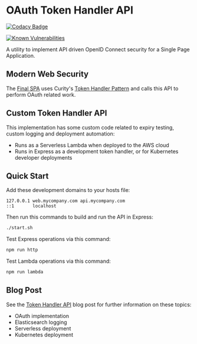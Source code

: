 # OAuth Token Handler API

[![Codacy Badge](https://app.codacy.com/project/badge/Grade/bc52d166f1624ef9a2c0cfbf283deb23)](https://www.codacy.com/gh/gary-archer/oauth.webproxyapi/dashboard?utm_source=github.com&amp;utm_medium=referral&amp;utm_content=gary-archer/oauth.webproxyapi&amp;utm_campaign=Badge_Grade)

[![Known Vulnerabilities](https://snyk.io/test/github/gary-archer/oauth.webproxyapi/badge.svg?targetFile=package.json)](https://snyk.io/test/github/gary-archer/oauth.webproxyapi?targetFile=package.json)

A utility to implement API driven OpenID Connect security for a Single Page Application.

## Modern Web Security

The [Final SPA](https://github.com/gary-archer/oauth.websample.final) uses Curity's [Token Handler Pattern](https://github.com/curityio/web-oauth-via-bff) and calls this API to perform OAuth related work.

## Custom Token Handler API

This implementation has some custom code related to expiry testing, custom logging and deployment automation:

- Runs as a Serverless Lambda when deployed to the AWS cloud
- Runs in Express as a development token handler, or for Kubernetes developer deployments

## Quick Start

Add these development domains to your hosts file:

```text
127.0.0.1 web.mycompany.com api.mycompany.com
::1       localhost
````

Then run this commands to build and run the API in Express:

```bash
./start.sh
```

Test Express operations via this command:

```bash
npm run http
```

Test Lambda operations via this command:

```bash
npm run lambda
```

## Blog Post

See the [Token Handler API](https://authguidance.com/2019/04/08/web-reverse-proxy-implementation/) blog post for further information on these topics:

- OAuth implementation
- Elasticsearch logging
- Serverless deployment
- Kubernetes deployment
